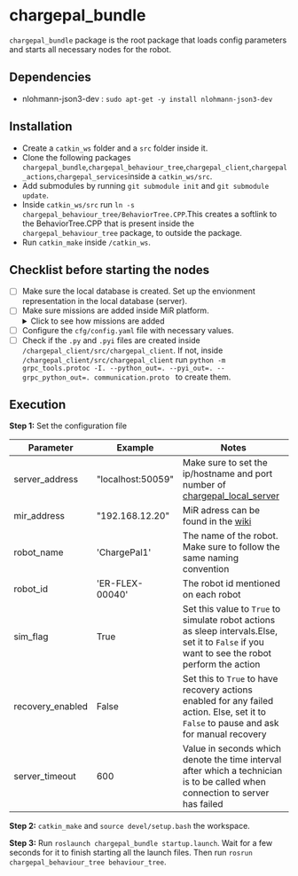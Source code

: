 # chargepal_bundle
`chargepal_bundle` package is the root package that loads config parameters and starts all necessary nodes for the robot.  

## Dependencies
- nlohmann-json3-dev : `sudo apt-get -y install nlohmann-json3-dev`

## Installation
- Create a `catkin_ws` folder and a `src` folder inside it.
- Clone the following packages `chargepal_bundle`,`chargepal_behaviour_tree`,`chargepal_client`,`chargepal_actions`,`chargepal_services`inside a `catkin_ws/src`.
- Add submodules by running `git submodule init` and `git submodule update`. 
- Inside `catkin_ws/src` run `ln -s chargepal_behaviour_tree/BehaviorTree.CPP`.This creates a softlink to the BehaviorTree.CPP that is present inside the `chargepal_behaviour_tree` package, to outside the package.
- Run `catkin_make` inside `/catkin_ws`.
 
## Checklist before starting the nodes
- [ ] Make sure the local database is created. Set up the envionment representation in the local database (server). 
- [ ] Make sure missions are added inside MiR platform. <details><summary>Click to see how missions are added</summary></details>
- [ ] Configure the `cfg/config.yaml` file with necessary values.
- [ ] Check if the `.py` and `.pyi` files are created inside `/chargepal_client/src/chargepal_client`. If not, inside `/chargepal_client/src/chargepal_client` run `python -m grpc_tools.protoc -I. --python_out=. --pyi_out=. --grpc_python_out=. communication.proto ` to create them.

## Execution

**Step 1:** Set the configuration file

| Parameter | Example |Notes |
| ------ | ------ |------ |
|  server_address      |   "localhost:50059"     |Make sure to set the ip/hostname and port number of [chargepal_local_server](https://git.ni.dfki.de/chargepal/system-integration/server-packages/chargepal_local_server/-/blame/main/src/chargepal_local_server/server.py?ref_type=heads#L118)|
|     mir_address   | "192.168.12.20"       | MiR adress can be found in the [wiki](https://git.ni.dfki.de/chargepal/chargepal_wiki/-/wikis/Documentation/onboard-devices-and-network)|
|     robot_name   | 'ChargePal1'       |The name of the robot. Make sure to follow the same naming convention|
|     robot_id   | 'ER-FLEX-00040'     |The robot id mentioned on each robot|
|     sim_flag   | True      |Set this value to `True` to simulate robot actions as sleep intervals.Else, set it to `False` if you want to see the robot perform the action|
|     recovery_enabled   | False       |Set this to `True` to have recovery actions enabled for any failed action. Else, set it to `False` to pause and ask for manual recovery|
|     server_timeout   | 600       | Value in seconds which denote the time interval after which a technician is to be called when connection to server has failed|


**Step 2:** `catkin_make` and `source devel/setup.bash` the workspace.

**Step 3:** Run `roslaunch chargepal_bundle startup.launch`. Wait for a few seconds for it to finish starting all the launch files. Then run `rosrun chargepal_behaviour_tree behaviour_tree`.
